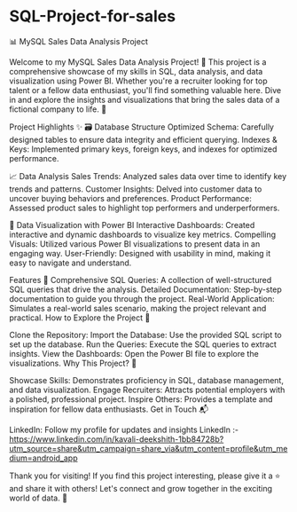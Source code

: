 # SQL-Project-for-sales
📊 MySQL Sales Data Analysis Project

Welcome to my MySQL Sales Data Analysis Project! 🚀 This project is a comprehensive showcase of my skills in SQL, data analysis, and data visualization using Power BI. Whether you're a recruiter looking for top talent or a fellow data enthusiast, you'll find something valuable here. Dive in and explore the insights and visualizations that bring the sales data of a fictional company to life. 🌟

Project Highlights ✨
🗃 Database Structure
Optimized Schema: Carefully designed tables to ensure data integrity and efficient querying.
Indexes & Keys: Implemented primary keys, foreign keys, and indexes for optimized performance.

📈 Data Analysis
Sales Trends: Analyzed sales data over time to identify key trends and patterns.
Customer Insights: Delved into customer data to uncover buying behaviors and preferences.
Product Performance: Assessed product sales to highlight top performers and underperformers.

🎨 Data Visualization with Power BI
Interactive Dashboards: Created interactive and dynamic dashboards to visualize key metrics.
Compelling Visuals: Utilized various Power BI visualizations to present data in an engaging way.
User-Friendly: Designed with usability in mind, making it easy to navigate and understand.

Features 🌟
Comprehensive SQL Queries: A collection of well-structured SQL queries that drive the analysis.
Detailed Documentation: Step-by-step documentation to guide you through the project.
Real-World Application: Simulates a real-world sales scenario, making the project relevant and practical.
How to Explore the Project 🧐

Clone the Repository: 
Import the Database: Use the provided SQL script to set up the database.
Run the Queries: Execute the SQL queries to extract insights.
View the Dashboards: Open the Power BI file to explore the visualizations.
Why This Project? 🤔

Showcase Skills: Demonstrates proficiency in SQL, database management, and data visualization.
Engage Recruiters: Attracts potential employers with a polished, professional project.
Inspire Others: Provides a template and inspiration for fellow data enthusiasts.
Get in Touch 📬

LinkedIn: Follow my profile for updates and insights LinkedIn :- https://www.linkedin.com/in/kavali-deekshith-1bb84728b?utm_source=share&utm_campaign=share_via&utm_content=profile&utm_medium=android_app

Thank you for visiting! If you find this project interesting, please give it a ⭐ and share it with others! Let's connect and grow together in the exciting world of data. 🚀
